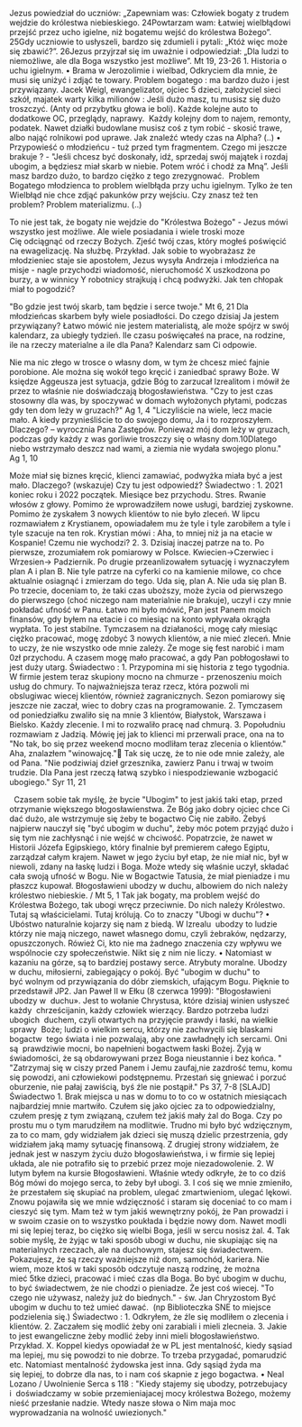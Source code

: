 Jezus powiedział do uczniów: „Zapewniam was: Człowiek bogaty z trudem wejdzie do królestwa niebieskiego. 24Powtarzam wam: Łatwiej wielbłądowi przejść przez ucho igielne, niż bogatemu wejść do królestwa Bożego”. 25Gdy uczniowie to usłyszeli, bardzo się zdumieli i pytali: „Któż więc może się zbawić?”. 26Jezus przyjrzał się im uważnie i odpowiedział: „Dla ludzi to niemożliwe, ale dla Boga wszystko jest możliwe”. Mt 19, 23-26
    1. Historia o uchu igielnym.
    • Brama w Jerozolimie i wielbad,
Odkryciem dla mnie, że musi się uniżyć i zdjąć te towary. Problem bogatego : ma bardzo dużo i jest przywiązany.
Jacek Weigl, ewangelizator, ojciec 5 dzieci, założyciel sieci szkół, majatek warty kilka milionów : Jeśli dużo masz, tu musisz się dużo troszczyć. (Anty od przybytku głowa ie boli).
Każde kolejne auto to dodatkowe OC, przeglądy, naprawy.  Każdy kolejny dom to najem, remonty, podatek. 
Nawet działki budowlane musisz coś z tym robić - skosić trawe, albo nająć rolnikowi pod uprawe.
Jak znaleźć wtedy czas na Alpha? (..)
    • Przypowieść o młodzieńcu - tuż przed tym fragmentem.
Czego mi jeszcze brakuje ? - "Jeśli chcesz być doskonały, idź, sprzedaj swój majątek i rozdaj ubogim, a będziesz miał skarb w niebie. Potem wróć i chodź za Mną”.
Jeśli masz bardzo dużo, to bardzo ciężko z tego zrezygnować.  Problem Bogatego młodzienca to problem wielbłąda przy uchu igielnym. Tylko że ten Wielbłąd nie chce zdjąć pakunków przy wejściu.
Czy znasz też ten problem? Problem materializmu. (..)

To nie jest tak, że bogaty nie wejdzie do "Królestwa Bożego" - Jezus mówi wszystko jest możliwe. Ale wiele posiadania i wiele troski moze Cię odciągnąć od rzeczy Bożych. Zjeść twój czas, który mogłeś poświęcić na ewagelizację. Na służbę.
Przykład. Jak sobie to wyobrażasz że młodzieniec staje sie apostołem, Jezus wysyła Andrzeja i młodzieńca na misje - nagle przychodzi wiadomość, nieruchomość X uszkodzona po burzy, a w winnicy Y robotnicy strajkują i chcą podwyżki. Jak ten chłopak miał to pogodzić?

"Bo gdzie jest twój skarb, tam będzie i serce twoje." Mt 6, 21
Dla młodzieńcas skarbem były wiele posiadłości. Do czego dzisiaj Ja jestem przywiązany? 
Łatwo mówić nie jestem materialistą, ale może spójrz w swój kalendarz, za ubiegły tydzień. Ile czasu poświęcałeś na prace, na rodzine, ile na rzeczy materialne a ile dla Pana?
Kalendarz sam Ci odpowie.

Nie ma nic złego w trosce o własny dom, w tym że chcesz mieć fajnie porobione. Ale można się wokół tego kręcić i zaniedbać sprawy Boże. 
W księdze Aggeusza jest sytuacja, gdzie Bóg to zarzucał Izrealitom i mówił że przez to właśnie nie doświadczają błogosławieństwa.
"Czy to jest czas stosowny dla was, by spoczywać w domach wyłożonych płytami, podczas gdy ten dom leży w gruzach?" Ag 1, 4
"Liczyliście na wiele, lecz macie mało. A kiedy przynieśliście to do swojego domu, Ja i to rozproszyłem. Dlaczego? – wyrocznia Pana Zastępów. Ponieważ mój dom leży w gruzach, podczas gdy każdy z was gorliwie troszczy się o własny dom.10Dlatego niebo wstrzymało deszcz nad wami, a ziemia nie wydała swojego plonu." Ag 1, 10

Może miał się biznes kręcić, klienci zamawiać, podwyżka miała być a jest mało. Dlaczego? (wskazuje) Czy tu jest odpowiedź?
Świadectwo : 
    1. 2021 koniec roku i 2022 początek. Miesiące bez przychodu. Stres. Rwanie włosów z głowy. Pomimo że wprowadziłem nowe usługi, bardziej zyskowne. Pomimo że zyskałem 3 nowych klientów to nie było zleceń. W lipcu rozmawiałem z Krystianem, opowiadałem mu że tyle i tyle zarobiłem a tyle i tyle szacuje na ten rok. Krystian mówi : Aha, to mniej niż ja na etacie w Kospanie! Czemu nie wychodzi?
    2. 3. Dzisiaj inaczej patrze na to. Po pierwsze, zrozumiałem rok pomiarowy w Polsce. Kwiecien->Czerwiec i Wrzesien-> Padziernik. Po drugie przeanlizowałem sytuację i wyznaczyłem plan A i plan B. Nie tyle patrze na cyferki co na kamienie milowe, co chce aktualnie osiagnąć i zmierzam do tego. Uda się, plan A. Nie uda się plan B. Po trzecie, doceniam to, że taki czas uboższy, może życia od pierwszego do pierwszego (choć niczego nam materialnie nie brakuje), uczył i czy mnie pokładać ufność w Panu. Łatwo mi było mówić, Pan jest Panem moich finansów, gdy byłem na etacie i co miesiąc na konto wpływała okrągła wypłata. To jest stabilne. Tymczasem na działaności, mogę cały miesiąc ciężko pracować, mogę zdobyć 3 nowych klientów, a nie mieć zleceń. Mnie to uczy, że nie wszystko ode mnie zależy. Że moge się fest narobić i mam 0zł przychodu. A czasem mogę mało pracować, a gdy Pan pobłogosławi to jest duży utarg.
Świadectwo :
    1. Przypomina mi się historia z tego tygodnia. W firmie jestem teraz skupiony mocno na chmurze - przenoszeniu moich usług do chmury. To najważniejsza teraz rzecz, która pozwoli mi obslugiwac wiecej klientów, również zagranicznych. Sezon pomiarowy się jeszcze nie zaczał, wiec to dobry czas na programowanie.
    2. Tymczasem od poniedziałku zwaliło się na mnie 3 klientów, Białystok, Warszawa i Bielsko. Każdy zlecenie. I mi to rozwaliło pracę nad chmurą.
    3. Popołudniu rozmawiam z Jadzią. Mówię jej jak to klienci mi przerwali prace, ona na to "No tak, bo się przez weekend mocno modliłam teraz zlecenia o klientów." Aha, znalazłem "winowajcę."🙂 Tak się uczę, że to nie ode mnie zależy, ale od Pana.
"Nie podziwiaj dzieł grzesznika,
zawierz Panu i trwaj w twoim trudzie.
Dla Pana jest rzeczą łatwą
szybko i niespodziewanie wzbogacić ubogiego." Syr 11, 21

  Czasem sobie tak myślę, że bycie "Ubogim" to jest jakiś taki etap, przed otrzymanie większego błogosławienstwa. Że Bóg jako dobry ojciec chce Ci dać dużo, ale wstrzymuje się żeby te bogactwo Cię nie zabiło. Żebyś najpierw nauczył się "być ubogim w duchu", żeby móc potem przyjąć dużo i się tym nie zachłysnąć i nie wejść w chciwość. Popatrzcie, że nawet w Historii Józefa Egipskiego, który finalnie był premierem całego Egiptu, zarządzał całym krajem. Nawet w jego życiu był etap, że nie miał nic, był w niewoli, zdany na łaskę ludzi i Boga. Może wtedy się właśnie uczył, składać cała swoją ufność w Bogu. Nie w Bogactwie Tatusia, że miał pieniadze i mu płaszcz kupował.
Błogosławieni ubodzy w duchu, albowiem do nich należy królestwo niebieskie. / Mt 5, 1
Tak jak bogaty, ma problem wejść do Królestwa Bożego, tak ubogi wręcz przeciwnie. Do nich należy Królestwo. Tutaj są właścicielami. Tutaj królują.
Co to znaczy "Ubogi w duchu"?
    • Ubóstwo naturalnie kojarzy się nam z biedą. W Izrealu  ubodzy to ludzie którzy nie mają niczego, nawet własnego domu, czyli żebraków, nędzarzy, opuszczonych. Rówież Ci, kto nie ma żadnego znaczenia czy wpływu we wspólnocie czy społeczeństwie. Nikt się z nim nie liczy.
    • Natomiast w kazaniu na górze, są to bardziej postawy serce. Atrybuty moralne. Ubodzy w duchu, miłosierni, zabiegający o pokój. Być "ubogim w duchu" to być wolnym od przywiązania do dóbr ziemskich, ufającym Bogu. Pięknie to przedstawił JP2.
Jan Paweł II w Ełku (8 czerwca 1999): "Błogosławieni ubodzy w  duchu». Jest to wołanie Chrystusa, które dzisiaj winien usłyszeć każdy  chrześcijanin, każdy człowiek wierzący. Bardzo potrzeba ludzi ubogich  duchem, czyli otwartych na przyjęcie prawdy i łaski, na wielkie sprawy  Boże; ludzi o wielkim sercu, którzy nie zachwycili się blaskami bogactw  tego świata i nie pozwalają, aby one zawładnęły ich sercami. Oni są  prawdziwie mocni, bo napełnieni bogactwem łaski Bożej. Żyją w  świadomości, że są obdarowywani przez Boga nieustannie i bez końca. "
"Zatrzymaj się w ciszy przed Panem i Jemu zaufaj,nie zazdrość temu, komu się powodzi, ani człowiekowi podstępnemu.
Przestań się gniewać i porzuć oburzenie, nie pałaj zawiścią, byś źle nie postąpił." Ps 37, 7-8 [SLAJD]
Świadectwo 
    1. Brak miejsca u nas w domu to to co w ostatnich miesiącach najbardziej mnie martwiło. Czułem się jako ojciec za to odpowiedzialny, czułem presję z tym związaną, czułem też jakiś mały żal do Boga. Czy po prostu mu o tym marudziłem na modlitwie. Trudno mi było być wdzięcznym, za to co mam, gdy widziałem jak dzieci się muszą dzielic przestrzenia, gdy widziałem jaką mamy sytuację finansową. Z drugiej strony widziałem, że jednak jest w naszym życiu dużo błogosławieństwa, i w firmie się lepiej układa, ale nie potrafiło się to przebić przez moje niezadowolenie.
    2. W lutym byłem na kursie Błogosławieni. Właśnie wtedy odkryłe, że to co dziś Bóg mówi do mojego serca, to żeby był ubogi.
    3. I coś się we mnie zmieniło, że przestałem się skupiać na problem, ulegać zmartwieniom, ulegać lękowi. Znowu pojawiła się we mnie wdzięczność i staram się doceniać to co mam i cieszyć się tym. Mam też w tym jakiś wewnętrzny pokój, że Pan prowadzi i w swoim czasie on to wszystko poukłada i będzie nowy dom. Nawet modli mi się lepiej teraz, bo ciężko się wielbi Boga, jeśli w sercu nosisz żal.
    4. Tak sobie myślę, że żyjąc w taki sposób ubogi w duchu, nie skupiając się na materialnych rzeczach, ale na duchowym, stajesz się świadectwem. Pokazujesz, że są rzeczy ważniejsze niż dom, samochód, kariera. Nie wiem, moze ktoś w taki sposób odczytuje naszą rodzinę, że można mieć 5tke dzieci, pracować i mieć czas dla Boga.
Bo być ubogim w duchu, to być świadectwem, że nie chodzi o pieniadze. Że jest coś wiecej.
"To czego nie używasz, należy już do biednych." - św. Jan Chryzostom
Być ubogim w duchu to też umieć dawać.  (np Biblioteczka SNE to miejsce podzielenia się.)
Świadectwo :
    1. Odkryłem, że źle się modliłem o zlecenia i klientów. 
    2. Zaczałem się modlić żeby oni zarabiali i mieli zlecneia. 
    3. Jakie to jest ewangeliczne żeby modlić żeby inni mieli błogosławieństwo. 
Przykład. X. Koppel kiedys opowiadał że w PL jest mentalność, kiedy sąsiad ma lepiej, mu się powodzi to nie dobrze. To trzeba przygadać, pomarudzić etc. Natomiast mentalność żydowska jest inna. Gdy sąsiąd żyda ma się lepiej, to dobrze dla nas, to i nam coś skapnie z jego bogactwa.
    • Neal Lozano / Uwolnienie Serca s 118 : "Kiedy stajemy się ubodzy, potrzebujacy i  doświadczamy w sobie przemieniajacej mocy królestwa Bożego, możemy nieść przesłanie nadzie. Wtedy nasze słowa o Nim maja moc wyprowadzania na wolność uwiezionych."
